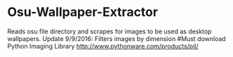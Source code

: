 # Osu-Wallpaper-Extractor
Reads osu file directory and scrapes for images to be used as desktop wallpapers.
Update 9/9/2016:
  Filters images by dimension
#Must download Python Imaging Library
http://www.pythonware.com/products/pil/
